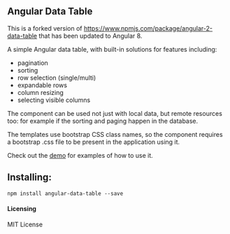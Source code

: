 ## Angular Data Table

This is a forked version of https://www.npmjs.com/package/angular-2-data-table that has been updated to Angular 8.

A simple Angular data table, with built-in solutions for features including:

- pagination
- sorting
- row selection (single/multi)
- expandable rows
- column resizing
- selecting visible columns

The component can be used not just with local data, but remote resources too: for example if the sorting and paging happen in the database.

The templates use bootstrap CSS class names, so the component requires a bootstrap .css file to be present in the application using it.

Check out the [demo](https://stackblitz.com/github/vdo2000/angular-data-table) for examples of how to use it.

## Installing:

`npm install angular-data-table --save`

#### Licensing

MIT License
